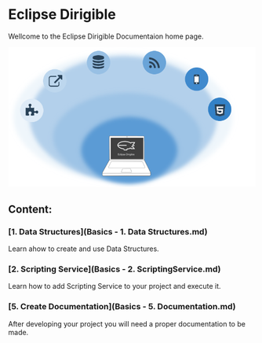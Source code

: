 # Eclipse Dirigible

Wellcome to the Eclipse Dirigible Documentaion home page.

![Infographics](31-10-2017/3-features.PNG)

## Content: 

### [1. Data Structures](Basics - 1. Data Structures.md)

Learn ahow to create and use Data Structures.

### [2. Scripting Service](Basics - 2. ScriptingService.md)

Learn how to add Scripting Service to your project and execute it.

### [5. Create Documentation](Basics - 5. Documentation.md)

After developing your project you will need a proper documentation to be made.